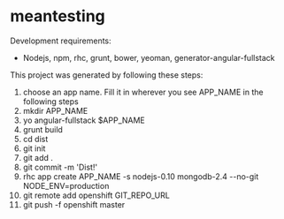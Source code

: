meantesting
===========

Development requirements:

* Nodejs, npm, rhc, grunt, bower, yeoman, generator-angular-fullstack

This project was generated by following these steps:

1. choose an app name.  Fill it in wherever you see APP_NAME in the following steps
2. mkdir APP_NAME
3. yo angular-fullstack $APP_NAME
4. grunt build
5. cd dist
6. git init
7. git add .
8. git commit -m 'Dist!'
9. rhc app create APP_NAME -s nodejs-0.10 mongodb-2.4 --no-git NODE_ENV=production
10. git remote add openshift GIT_REPO_URL
11. git push -f openshift master

